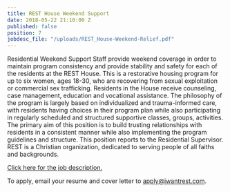 ```yaml
---
title: REST House Weekend Support
date: 2018-05-22 21:10:00 Z
published: false
position: 7
jobdesc_file: "/uploads/REST_House-Weekend-Relief.pdf"
---
```


Residential Weekend Support Staff provide weekend coverage in order to maintain program consistency and
provide stability and safety for each of the residents at the REST House. This is a restorative housing program for up to six women, ages 18-30, who are recovering from sexual exploitation or commercial sex trafficking. Residents in the House receive counseling, case management, education and vocational assistance. The philosophy of the program is largely based on individualized and trauma-informed care, with residents having choices in their program plan while also participating in regularly scheduled and structured supportive classes, groups, activities. The primary aim of this position is to build trusting relationships with residents in a consistent manner while also implementing the program guidelines and structure. This position reports to the Residential Supervisor. REST is a Christian organization, dedicated to serving people of all faiths and backgrounds.

[Click here for the job description.](https://iwantrest.com/uploads/REST_House-Weekend-Relief.pdf)

To apply, email your resume and cover letter to [apply@iwantrest.com](mailto:apply@iwantrest.com).